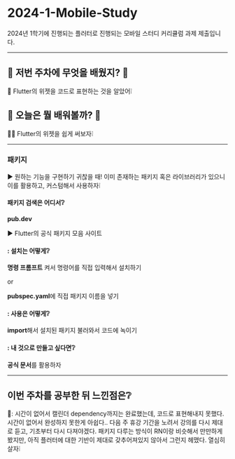 # 2024-1-Mobile-Study

2024년 1학기에 진행되는 플러터로 진행되는 모바일 스터디 커리큘럼 과제 제출입니다.

---

## 📝 저번 주차에 무엇을 배웠지? 📝

🐧 Flutter의 위젯을 코드로 표현하는 것을 알았어❕

## 🎈 오늘은 뭘 배워볼까? 🎈

👩‍🏫 Flutter의 위젯을 쉽게 써보자❕

---

### 패키지

▶ 원하는 기능을 구현하기 귀찮을 때! 이미 존재하는 패키지 혹은 라이브러리가 있으니 이를 활용하고, 커스텀해서 사용하자❕

#### 패키지 검색은 어디서❔

**pub.dev**

▶ Flutter의 공식 패키지 모음 사이트

#### : 설치는 어떻게❔

**명령 프롬프트** 켜서 명령어를 직접 입력해서 설치하기

or

**pubspec.yaml**에 직접 패키지 이름을 넣기

#### : 사용은 어떻게❔

**import**해서 설치된 패키지 불러와서 코드에 녹이기

#### : 내 것으로 만들고 싶다면❔

**공식 문서**를 활용하자

---

## 이번 주차를 공부한 뒤 느낀점은❔

🧸: 시간이 없어서 캘린더 dependency까지는 완료했는데, 코드로 표현해내지 못했다. 시간이 없어서 완성하지 못한게 아쉽다.. 다음 주 휴강 기간을 노려서 강의를 다시 제대로 듣고, 기초부터 다시 다져야겠다. 패키지 다루는 방식이 RN이랑 비슷해서 만만하게 봤지만, 아직 플러터에 대한 기반이 제대로 갖추어져있지 않아서 그런지 헤맸다. 열심히 살자❕
